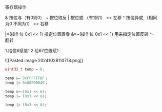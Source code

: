 寄存器操作

& 按位与（有0则0）              ~ 按位取反
| 按位或 （有1则1）             << 左移
^ 按位异或 （相同为0 不同为1）    >> 右移


|=(操作位 0x1 << 1)   指定位置置零
&=~(操作位 0x1 << 1)  用来指定位置反转
^=                   翻转

1.给位6赋值1
2.给67位置赋1

![[Pasted image 20241028110718.png]]


```C
uint32_t temp = 0;

temp &= 0xFFFFFFBF；
temp |= 0x00000040；

temp &=~(0x1 << 6);
temp |= (0x1 << 6);

temp |= (0x3 << 6);
```
 